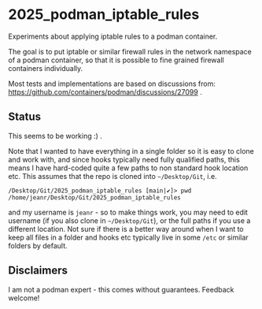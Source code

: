 # 2025_podman_iptable_rules

Experiments about applying iptable rules to a podman container.

The goal is to put iptable or similar firewall rules in the network namespace of a podman container, so that it is possible to fine grained firewall containers individually.

Most tests and implementations are based on discussions from: https://github.com/containers/podman/discussions/27099 .

## Status

This seems to be working :) .

Note that I wanted to have everything in a single folder so it is easy to clone and work with, and since hooks typically need fully qualified paths, this means I have hard-coded quite a few paths to non standard hook location etc. This assumes that the repo is cloned into `~/Desktop/Git`, i.e.

```
/Desktop/Git/2025_podman_iptable_rules [main|✔]> pwd
/home/jeanr/Desktop/Git/2025_podman_iptable_rules
```

and my username is `jeanr` - so to make things work, you may need to edit username (if you also clone in `~/Desktop/Git`), or the full paths if you use a different location. Not sure if there is a better way around when I want to keep all files in a folder and hooks etc typically live in some `/etc` or similar folders by default.

## Disclaimers

I am not a podman expert - this comes without guarantees. Feedback welcome!
